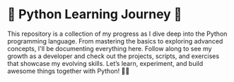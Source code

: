 # 🚀 Python Learning Journey 🌟

This repository is a collection of my progress as I dive deep into the Python programming language. From mastering the basics to exploring advanced concepts, I'll be documenting everything here. Follow along to see my growth as a developer and check out the projects, scripts, and exercises that showcase my evolving skills. Let’s learn, experiment, and build awesome things together with Python! 🐍✨
